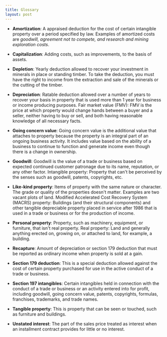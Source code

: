 ```yaml
---
title: Glossary
layout: post
---
```


- **Amortization**: A appraised deduction for the cost of certain intangible property over a period specified by law. Examples of amortized costs are *goodwill, agreement not to compete, and research and mining exploration costs*.

- **Capitalization**: Adding costs, such as improvements, to the basis of assets.

- **Depletion**: Yearly deduction allowed to recover your investment in minerals in place or standing timber. To take the deduction, you must have the right to income from the extraction and sale of the minerals or the cutting of the timber.

- **Depreciation**: Ratable deduction allowed over a number of years to recover your basis in property that is used more than 1 year for business or income producing purposes.
Fair market value (FMV): FMV is the price at which property would change hands between a buyer and a seller, neither having to buy or sell, and both having reasonable knowledge of all necessary facts.

- **Going concern value**: Going concern value is the additional value that attaches to property because the property is an integral part of an ongoing business activity. It includes value based on the ability of a business to continue to function and generate income even though there is a change in ownership.

- **Goodwill**: Goodwill is the value of a trade or business based on expected continued customer patronage due to its name, reputation, or any other factor.
Intangible property: Property that can't be perceived by the senses such as goodwill, patents, copyrights, etc.

- **Like-kind property**: Items of property with the same nature or character. The grade or quality of the properties doesn't matter. Examples are two vacant plots of land.
Modified Accelerated Cost Recovery System (MACRS) property: Buildings (and their structural components) and other tangible depreciable property placed in service after 1986 that is used in a trade or business or for the production of income.

- **Personal property**: Property, such as machinery, equipment, or furniture, that isn't real property.
Real property: Land and generally anything erected on, growing on, or attached to land, for example, a building.

- **Recapture**: Amount of depreciation or section 179 deduction that must be reported as ordinary income when property is sold at a gain.

- **Section 179 deduction**: This is a special deduction allowed against the cost of certain property purchased for use in the active conduct of a trade or business.

- **Section 197 intangibles**: Certain intangibles held in connection with the conduct of a trade or business or an activity entered into for profit, including goodwill, going concern value, patents, copyrights, formulas, franchises, trademarks, and trade names.

- **Tangible property**: This is property that can be seen or touched, such as furniture and buildings.

- **Unstated interest**: The part of the sales price treated as interest when an installment contract provides for little or no interest.


